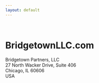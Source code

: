 ```yaml
---
layout: default
---
```

&nbsp;<br/>

BridgetownLLC.com
===

Bridgetown Partners, LLC<br/>
27 North Wacker Drive, Suite 406<br/>
Chicago, IL 60606<br/>
USA
&nbsp;<br/>
